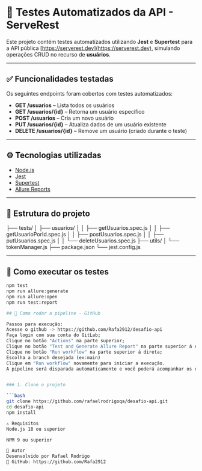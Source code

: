 # 🧪 Testes Automatizados da API - ServeRest

Este projeto contém testes automatizados utilizando **Jest** e **Supertest** para a API pública [https://serverest.dev](https://serverest.dev), simulando operações CRUD no recurso de **usuários**.

---

## ✅ Funcionalidades testadas

Os seguintes endpoints foram cobertos com testes automatizados:

- **GET /usuarios** – Lista todos os usuários
- **GET /usuarios/{id}** – Retorna um usuário específico
- **POST /usuarios** – Cria um novo usuário
- **PUT /usuarios/{id}** – Atualiza dados de um usuário existente
- **DELETE /usuarios/{id}** – Remove um usuário (criado durante o teste)

---

## ⚙️ Tecnologias utilizadas

- [Node.js](https://nodejs.org/)
- [Jest](https://jestjs.io/)
- [Supertest](https://github.com/ladjs/supertest)
- [Allure Reports](https://docs.qameta.io/allure/)

---

## 📁 Estrutura do projeto

├── tests/
│ ├── usuarios/
│ │ ├── getUsuarios.spec.js
│ │ ├── getUsuarioPorId.spec.js
│ │ ├── postUsuarios.spec.js
│ │ ├── putUsuarios.spec.js
│ │ └── deleteUsuarios.spec.js
├── utils/
│ └── tokenManager.js
├── package.json
└── jest.config.js

---

## 🚀 Como executar os testes
```bash
npm test
npm run allure:generate
npm run allure:open
npm run test:report

## 🚀 Como rodar a pipeline - GitHub

Passos para execução:
Acesse o github -> https://github.com/Rafa2912/desafio-api
Faça login com sua conta do GitLab;
Clique no botão "Actions" na parte superior;
Clique no botão "Test and Generate Allure Report" na parte superior á esquerda;
Clique no botão "Run workflow" na parte superior á direta;
Escolha a branch desejada (ex:main)
Clique em "Run workflow" novamente para iniciar a execução.
A pipeline será disparada automaticamente e você poderá acompanhar os estágios de execução em tempo real.


### 1. Clone o projeto

```bash
git clone https://github.com/rafaelrodrigoqa/desafio-api.git
cd desafio-api
npm install

⚠️ Requisitos
Node.js 18 ou superior

NPM 9 ou superior

👤 Autor
Desenvolvido por Rafael Rodrigo
🔗 GitHub: https://github.com/Rafa2912